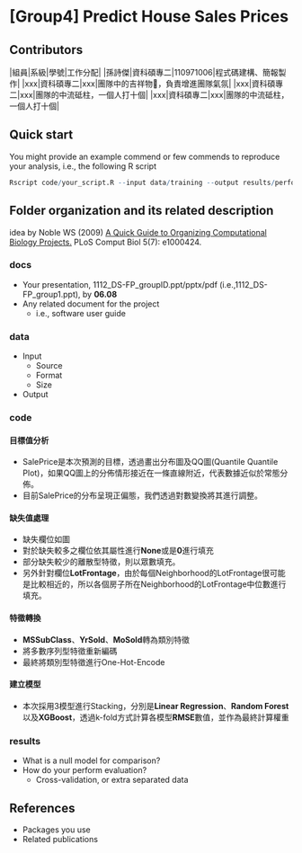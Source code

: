 # [Group4] Predict House Sales Prices

## Contributors
|組員|系級|學號|工作分配|
|孫詩傑|資科碩專二|110971006|程式碼建構、簡報製作|
|xxx|資科碩專二|xxx|團隊中的吉祥物🦒，負責增進團隊氣氛| 
|xxx|資科碩專二|xxx|團隊的中流砥柱，一個人打十個|
|xxx|資科碩專二|xxx|團隊的中流砥柱，一個人打十個|

## Quick start
You might provide an example commend or few commends to reproduce your analysis, i.e., the following R script
```R
Rscript code/your_script.R --input data/training --output results/performance.tsv
```

## Folder organization and its related description
idea by Noble WS (2009) [A Quick Guide to Organizing Computational Biology Projects.](https://journals.plos.org/ploscompbiol/article?id=10.1371/journal.pcbi.1000424) PLoS Comput Biol 5(7): e1000424.

### docs
* Your presentation, 1112_DS-FP_groupID.ppt/pptx/pdf (i.e.,1112_DS-FP_group1.ppt), by **06.08**
* Any related document for the project
  * i.e., software user guide

### data





* Input
  * Source
  * Format
  * Size 
* Output

### code
#### 目標值分析
- SalePrice是本次預測的目標，透過畫出分布圖及QQ圖(Quantile Quantile Plot)，如果QQ圖上的分佈情形接近在一條直線附近，代表數據近似於常態分佈。
- 目前SalePrice的分布呈現正偏態，我們透過對數變換將其進行調整。

#### 缺失值處理
- 缺失欄位如圖
- 對於缺失較多之欄位依其屬性進行**None**或是**0**進行填充
- 部分缺失較少的離散型特徵，則以眾數填充。
- 另外針對欄位**LotFrontage**，由於每個Neighborhood的LotFrontage很可能是比較相近的，所以各個房子所在Neighborhood的LotFrontage中位數進行填充。
  
#### 特徵轉換
- **MSSubClass**、**YrSold**、**MoSold**轉為類別特徵
- 將多數序列型特徵重新編碼
- 最終將類別型特徵進行One-Hot-Encode

#### 建立模型
- 本次採用3模型進行Stacking，分別是**Linear Regression**、**Random Forest**以及**XGBoost**，透過k-fold方式計算各模型**RMSE**數值，並作為最終計算權重

### results
* What is a null model for comparison?
* How do your perform evaluation?
  * Cross-validation, or extra separated data

## References

* Packages you use
* Related publications
